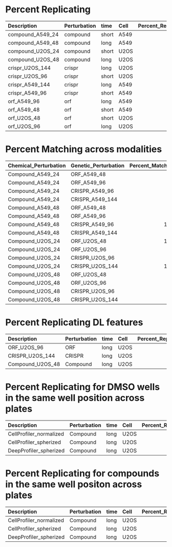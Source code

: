 # Percent Replicating

| Description      | Perturbation   | time   | Cell   |   Percent_Replicating |
|:-----------------|:---------------|:-------|:-------|----------------------:|
| compound_A549_24 | compound       | short  | A549   |                  87.6 |
| compound_A549_48 | compound       | long   | A549   |                  85   |
| compound_U2OS_24 | compound       | short  | U2OS   |                  80.1 |
| compound_U2OS_48 | compound       | long   | U2OS   |                  74.5 |
| crispr_U2OS_144  | crispr         | long   | U2OS   |                  62.3 |
| crispr_U2OS_96   | crispr         | short  | U2OS   |                  72.8 |
| crispr_A549_144  | crispr         | long   | A549   |                  43   |
| crispr_A549_96   | crispr         | short  | A549   |                  42   |
| orf_A549_96      | orf            | long   | A549   |                  26.2 |
| orf_A549_48      | orf            | short  | A549   |                  35.6 |
| orf_U2OS_48      | orf            | short  | U2OS   |                  52.5 |
| orf_U2OS_96      | orf            | long   | U2OS   |                  42.5 |

# Percent Matching across modalities

| Chemical_Perturbation   | Genetic_Perturbation   |   Percent_Matching |
|:------------------------|:-----------------------|-------------------:|
| Compound_A549_24        | ORF_A549_48            |                7.8 |
| Compound_A549_24        | ORF_A549_96            |                9.5 |
| Compound_A549_24        | CRISPR_A549_96         |                6.4 |
| Compound_A549_24        | CRISPR_A549_144        |                7.7 |
| Compound_A549_48        | ORF_A549_48            |                6.2 |
| Compound_A549_48        | ORF_A549_96            |                9.5 |
| Compound_A549_48        | CRISPR_A549_96         |               11.3 |
| Compound_A549_48        | CRISPR_A549_144        |                9.5 |
| Compound_U2OS_24        | ORF_U2OS_48            |               10.8 |
| Compound_U2OS_24        | ORF_U2OS_96            |                7.5 |
| Compound_U2OS_24        | CRISPR_U2OS_96         |                7.7 |
| Compound_U2OS_24        | CRISPR_U2OS_144        |               10.5 |
| Compound_U2OS_48        | ORF_U2OS_48            |                9.8 |
| Compound_U2OS_48        | ORF_U2OS_96            |                9.8 |
| Compound_U2OS_48        | CRISPR_U2OS_96         |                9.8 |
| Compound_U2OS_48        | CRISPR_U2OS_144        |                7.2 |

# Percent Replicating DL features

| Description      | Perturbation   | time   | Cell   |   Percent_Replicating |
|:-----------------|:---------------|:-------|:-------|----------------------:|
| ORF_U2OS_96      | ORF            | long   | U2OS   |                  41.9 |
| CRISPR_U2OS_144  | CRISPR         | long   | U2OS   |                  30.8 |
| Compound_U2OS_48 | Compound       | long   | U2OS   |                  59.5 |

# Percent Replicating for DMSO wells in the same well position across plates

| Description             | Perturbation   | time   | Cell   |   Percent_Replicating |
|:------------------------|:---------------|:-------|:-------|----------------------:|
| CellProfiler_normalized | Compound       | long   | U2OS   |                  53.1 |
| CellProfiler_spherized  | Compound       | long   | U2OS   |                  17.2 |
| DeepProfiler_spherized  | Compound       | long   | U2OS   |                  15.6 |

# Percent Replicating for compounds in the same well positon across plates

| Description             | Perturbation   | time   | Cell   |   Percent_Replicating |
|:------------------------|:---------------|:-------|:-------|----------------------:|
| CellProfiler_normalized | Compound       | long   | U2OS   |                  93.8 |
| CellProfiler_spherized  | Compound       | long   | U2OS   |                  61.9 |
| DeepProfiler_spherized  | Compound       | long   | U2OS   |                  62.2 |

